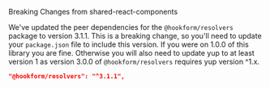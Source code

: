 Breaking Changes from shared-react-components

We've updated the peer dependencies for the `@hookform/resolvers` package to version 3.1.1. This is a breaking change, so you'll need to update your `package.json` file to include this version. If you were on 1.0.0 of this library you are fine. Otherwise you will also need to update yup to at least version 1 as version 3.0.0 of `@hookform/resolvers` requires yup version ^1.x.
```json
"@hookform/resolvers": "^3.1.1",